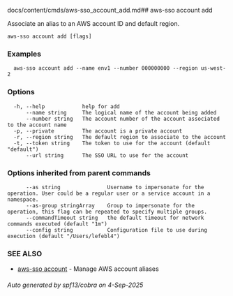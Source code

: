 docs/content/cmds/aws-sso_account_add.md## aws-sso account add

Associate an alias to an AWS account ID and default region.

```
aws-sso account add [flags]
```

### Examples

```
  aws-sso account add --name env1 --number 000000000 --region us-west-2
```

### Options

```
  -h, --help            help for add
      --name string     The logical name of the account being added
      --number string   The account number of the account associated to the account name
  -p, --private         The account is a private account
  -r, --region string   The default region to associate to the account
  -t, --token string    The token to use for the account (default "default")
      --url string      The SSO URL to use for the account
```

### Options inherited from parent commands

```
      --as string               Username to impersonate for the operation. User could be a regular user or a service account in a namespace.
      --as-group stringArray    Group to impersonate for the operation, this flag can be repeated to specify multiple groups.
      --commandTimeout string   the default timeout for network commands executed (default "1m")
      --config string           Configuration file to use during execution (default "/Users/lefebl4")
```

### SEE ALSO

* [aws-sso account](../aws-sso_account)	 - Manage AWS account aliases

###### Auto generated by spf13/cobra on 4-Sep-2025
